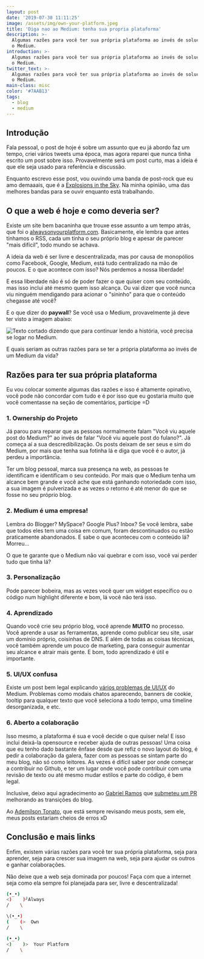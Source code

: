 ```yaml
---
layout: post
date: '2019-07-30 11:11:25'
image: /assets/img/own-your-platform.jpeg
title: 'Diga nao ao Medium: tenha sua propria plataforma'
description: >-
  Algumas razões para você ter sua própria plataforma ao invés de soluções como
  o Medium.
introduction: >-
  Algumas razões para você ter sua própria plataforma ao invés de soluções como
  o Medium.
twitter_text: >-
  Algumas razões para você ter sua própria plataforma ao invés de soluções como
  o Medium.
main-class: misc
color: '#7AAB13'
tags:
  - blog
  - medium
---
```

## Introdução

Fala pessoal, o post de hoje é sobre um assunto que eu já abordo faz um tempo, criei vários tweets uma época, mas agora reparei que nunca tinha escrito um post sobre isso. Provavelmente será um post curto, mas a ideia é que ele seja usado para referência e discussão.

Enquanto escrevo esse post, vou ouvindo uma banda de post-rock que eu amo demaaais, que é a [Explosions in the Sky](https://open.spotify.com/artist/1uQWmt1OhuHGRKmZ2ZcL6p?si=6Cdmq6BERceYUJSTEi9svQ). Na minha opinião, uma das melhores bandas para se ouvir enquanto está trabalhando.

## O que a web é hoje e como deveria ser?

Existe um site bem bacaninha que trouxe esse assunto a um tempo atrás, que foi o [alwaysonyourplatform.com](https://www.alwaysownyourplatform.com/). Basicamente, ele lembra que antes tínhamos o RSS, cada um tinha o seu próprio blog e apesar de parecer "mais difícil", todo mundo se achava.

A ideia da web é ser livre e descentralizada, mas por causa de monopólios como Facebook, Google, Medium, está tudo centralizado na mão de poucos. E o que acontece com isso? Nós perdemos a nossa liberdade! 

E essa liberdade não é só de poder fazer o que quiser com seu conteúdo, mas isso inclui até mesmo quem isso alcança. Ou vai dizer que você nunca viu ninguém mendigando para acionar o "sininho" para que o conteúdo chegasse até você? 

E o que dizer do **paywall**? Se você usa o Medium, provavelmente já deve ter visto a imagem abaixo:

![Texto cortado dizendo que para continuar lendo a história, você precisa se logar no Medium.](/assets/img/medium.jpeg)

E quais seriam as outras razões para se ter a própria plataforma ao invés de um Medium da vida?

## Razões para ter sua própria plataforma

Eu vou colocar somente algumas das razões e isso é altamente opinativo, você pode não concordar com tudo e é por isso que eu gostaria muito que você comentasse na seção de comentários, participe =D

### 1. Ownership do Projeto

Já parou para reparar que as pessoas normalmente falam "Você viu aquele post do Medium?" ao invés de falar "Você viu aquele post do fulano?". Já começa aí a sua descredibilização. Os posts deixam de ser seus e sim do Medium, por mais que tenha sua fotinha lá e diga que você é o autor, já perdeu a importância.

Ter um blog pessoal, marca sua presença na web, as pessoas te identificam e identificam o seu conteúdo. Por mais que o Medium tenha um alcance bem grande e você ache que está ganhando notoriedade com isso, a sua imagem é pulverizada e as vezes o retorno é até menor do que se fosse no seu próprio blog.

### 2. Medium é uma empresa!

Lembra do Blogger? MySpace? Google Plus? Inbox? Se você lembra, sabe que todos eles tem uma coisa em comum, foram descontinuados ou estão praticamente abandonados. E sabe o que aconteceu com o conteúdo lá? Morreu...

O que te garante que o Medium não vai quebrar e com isso, você vai perder tudo que tinha lá?

### 3. Personalização

Pode parecer bobeira, mas as vezes você quer um widget específico ou o código num highlight diferente e bom, lá você não terá isso. 

### 4. Aprendizado

Quando você crie seu próprio blog, você aprende **MUITO** no processo. Você aprende a usar as ferramentas, aprende como publicar seu site, usar um domínio próprio, coisinhas de DNS. E além de todas as coisas técnicas, você também aprende um pouco de marketing, para conseguir aumentar seu alcance e atrair mais gente. E bom, todo aprendizado é útil e importante.

### 5. UI/UX confusa

Existe um post bem legal explicando [vários problemas de UI/UX](https://medium.com/@nikitonsky/medium-is-a-poor-choice-for-blogging-bb0048d19133) do Medium. Problemas como modais chatos aparecendo, banners de cookie, tooltip para qualquer texto que você seleciona a todo tempo, uma timeline desorganizada, e etc.

### 6. Aberto a colaboração

Isso mesmo, a plataforma é sua e você decide o que quiser nela! E isso inclui deixá-la opensource e receber ajuda de outras pessoas! Uma coisa que eu tenho dado bastante ênfase desde que refiz o novo layout do blog, é pedir a colaboração da galera, fazer com as pessoas se sintam parte do meu blog, não só como leitores. As vezes é difícil saber por onde começar a contribuir no Github, e ter um lugar onde você pode contribuir com uma revisão de texto ou até mesmo mudar estilos e parte do código, é bem legal.

Inclusive, deixo aqui agradecimento ao [Gabriel Ramos](https://github.com/gabrieluizramos) que [submeteu um PR](https://github.com/willianjusten/willianjusten.com.br/pull/112) melhorando as transições do blog.

Ao [Ademílson Tonato](https://github.com/ftonato), que está sempre revisando meus posts, sem ele, meus posts estariam cheios de erros xD

## Conclusão e mais links

Enfim, existem várias razões para você ter sua própria plataforma, seja para aprender, seja para crescer sua imagem na web, seja para ajudar os outros e ganhar colaborações. 

Não deixe que a web seja dominada por poucos! Faça com que a internet seja como ela sempre foi planejada para ser, livre e descentralizada!

```sh
(•_•)
<)    )╯Always
/    \

\(•_•)
(    (>  Own
/    \

(•_•)
<)    )>  Your Platform
/    \
```

